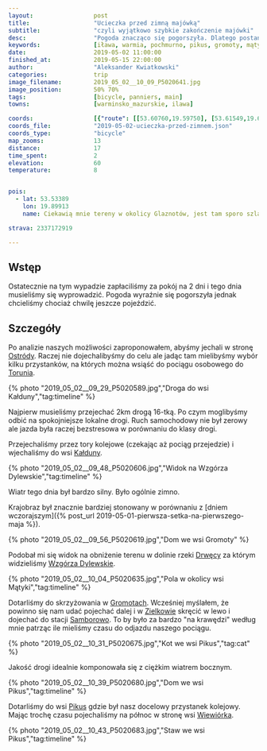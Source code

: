 ```yaml
---
layout:                 post
title:                  "Ucieczka przed zimną majówką"
subtitle:               "czyli wyjątkowo szybkie zakończenie majówki"
desc:                   "Pogoda znacząco się pogorszyła. Dlatego postanowiliśmy zakończyć majówkę. Tego dnia ruszyliśmy rowerami w stronę Ostródy aby dojechać na jakiś przystanek kolejowy i wrócić pociągiem do domu."
keywords:               [iława, warmia, pochmurno, pikus, gromoty, mątyki]
date:                   2019-05-02 11:00:00
finished_at:            2019-05-15 22:00:00
author:                 "Aleksander Kwiatkowski"
categories:             trip
image_filename:         2019_05_02__10_09_P5020641.jpg
image_position:         50% 70%
tags:                   [bicycle, panniers, main]
towns:                  [warminsko_mazurskie, ilawa]

coords:                 [{"route": [[53.60760,19.59750], [53.61549,19.62325], [53.60027,19.69294], [53.62583,19.70753], [53.64618,19.74392], [53.66216,19.73294]], "type": "bicycle"}]
coords_file:            "2019-05-02-ucieczka-przed-zimnem.json"
coords_type:            "bicycle"
map_zooms:              13
distance:               17
time_spent:             2
elevation:              60
temperature:            8


pois:
  - lat: 53.53389
    lon: 19.89913
    name: Ciekawią mnie tereny w okolicy Glaznotów, jest tam sporo szlaków rowerowych

strava: 2337172919

---
```


[wiki-ostroda]: https://pl.wikipedia.org/wiki/Ostr%C3%B3da
[wiki-torun]: https://pl.wikipedia.org/wiki/Toru%C5%84
[wiki-kalduny]: https://pl.wikipedia.org/wiki/Ka%C5%82duny_(wojew%C3%B3dztwo_warmi%C5%84sko-mazurskie)
[wiki-drweca]: https://pl.wikipedia.org/wiki/Drw%C4%99ca
[wiki-wzgorza-dylewskie]: https://pl.wikipedia.org/wiki/Wzg%C3%B3rza_Dylewskie
[wiki-gromoty]: https://pl.wikipedia.org/wiki/Gromoty
[wiki-zielkowo]: https://pl.wikipedia.org/wiki/Zielkowo
[wiki-samborowo]: https://pl.wikipedia.org/wiki/Samborowo
[wiki-pikus]: https://pl.wikipedia.org/wiki/Pikus_(wojew%C3%B3dztwo_warmi%C5%84sko-mazurskie)
[wiki-wiewiorka]: https://pl.wikipedia.org/wiki/Wiewi%C3%B3rka_(wojew%C3%B3dztwo_warmi%C5%84sko-mazurskie)


## Wstęp

Ostatecznie na tym wypadzie zapłaciliśmy za pokój na 2 dni i tego dnia musieliśmy się wyprowadzić.
Pogoda wyraźnie się pogorszyła jednak chcieliśmy chociaż chwilę jeszcze pojeździć.

## Szczegóły

Po analizie naszych możliwości zaproponowałem, abyśmy jechali w stronę
[Ostródy][wiki-ostroda]. Raczej nie dojechalibyśmy do celu ale jadąc
tam mielibyśmy wybór kilku przystanków, na których można wsiąść do
pociągu osobowego do [Torunia][wiki-torun].

{% photo "2019_05_02__09_29_P5020589.jpg","Droga do wsi Kałduny","tag:timeline" %}

Najpierw musieliśmy przejechać 2km drogą 16-tką. Po czym moglibyśmy odbić na
spokojniejsze lokalne drogi. Ruch samochodowy nie był zerowy ale jazda była
raczej bezstresowa w porównaniu do klasy drogi.

Przejechaliśmy przez tory kolejowe (czekając aż pociąg przejedzie)
i wjechaliśmy do wsi [Kałduny][wiki-kalduny].

{% photo "2019_05_02__09_48_P5020606.jpg","Widok na Wzgórza Dylewskie","tag:timeline" %}

Wiatr tego dnia był bardzo silny. Było ogólnie zimno.

Krajobraz był znacznie bardziej stonowany w porównaniu
z [dniem wczorajszym]({% post_url 2019-05-01-pierwsza-setka-na-pierwszego-maja %}).

{% photo "2019_05_02__09_56_P5020619.jpg","Dom we wsi Gromoty" %}

Podobał mi się widok na obniżenie terenu w dolinie rzeki [Drwęcy][wiki-drweca]
za którym widzieliśmy [Wzgórza Dylewskie][wiki-wzgorza-dylewskie].

{% photo "2019_05_02__10_04_P5020635.jpg","Pola w okolicy wsi Mątyki","tag:timeline" %}

Dotarliśmy do skrzyżowania w [Gromotach][wiki-gromoty]. Wcześniej myślałem, że
powinno się nam udać pojechać dalej i w [Zielkowie][wiki-zielkowo] skręcić w lewo
i dojechać do stacji [Samborowo][wiki-samborowo]. To by było za bardzo "na krawędzi"
według mnie patrząc ile mieliśmy czasu do odjazdu naszego pociągu.

{% photo "2019_05_02__10_31_P5020675.jpg","Kot we wsi Pikus","tag:cat" %}

Jakość drogi idealnie komponowała się z ciężkim wiatrem bocznym.

{% photo "2019_05_02__10_39_P5020680.jpg","Dom we wsi Pikus","tag:timeline" %}

Dotarliśmy do wsi [Pikus][wiki-pikus] gdzie był nasz docelowy przystanek kolejowy.
Mając trochę czasu pojechaliśmy na północ w stronę wsi [Wiewiórka][wiki-wiewiorka].

{% photo "2019_05_02__10_43_P5020683.jpg","Staw we wsi Pikus","tag:timeline" %}

